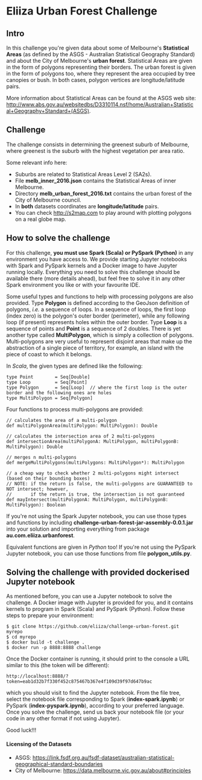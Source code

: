 # Eliiza Urban Forest Challenge

## Intro

In this challenge you're given data about some of Melbourne's **Statistical Areas** (as defined by the ASGS - Australian 
Statistical Geography Standard) and about the City of Melbourne's **urban forest**.  Statistical Areas are given in the form 
of polygons representing their borders.  The urban forest is given in the form of polygons too, where they represent 
the area occupied by tree canopies or bush.  In both cases, polygon vertices are longitude/latitude pairs.

More information about Statistical Areas can be found at the ASGS web site:
http://www.abs.gov.au/websitedbs/D3310114.nsf/home/Australian+Statistical+Geography+Standard+(ASGS).

## Challenge

The challenge consists in determining the greenest suburb of Melbourne, where greenest is the suburb with the highest 
vegetation per area ratio.

Some relevant info here:
- Suburbs are related to Statistical Areas Level 2 (SA2s).
- File **melb_inner_2016.json** contains the Statistical Areas of inner Melbourne.
- Directory **melb_urban_forest_2016.txt** contains the urban forest of the City of Melbourne council.
- In **both** datasets coordinates are **longitude/latitude** pairs.
- You can check http://s2map.com to play around with plotting polygons on a real globe map.

## How to solve the challenge

For this challenge, **you must use Spark (Scala) or PySpark (Python)** in any environment you have access to.  We provide 
starting Jupyter notebooks with Spark and PySpark kernels and a Docker image to have Jupyter running locally.  Everything you 
need to solve this challenge should be available there (more details ahead), but feel free to solve it in any other Spark 
environment you like or with your favourite IDE.

Some useful types and functions to help with processing polygons are also provided.  Type **Polygon** is defined according to 
the GeoJson definition of polygons, *i.e.* a sequence of loops.  In a sequence of loops, the first loop (index zero) is the 
polygon's outer border (perimeter), while any following loop (if present) represents holes within the outer border.  Type 
**Loop** is a sequence of points and **Point** is a sequence of 2 doubles.  There is yet another type called **MultiPolygon**, 
which is simply a collection of polygons.  Multi-polygons are very useful to represent disjoint areas that make up the 
abstraction of a single piece of territory, for example, an island with the piece of coast to which it belongs.

In *Scala*, the given types are defined like the following:

    type Point        = Seq[Double]
    type Loop         = Seq[Point]
    type Polygon      = Seq[Loop]  // where the first loop is the outer border and the following ones are holes
    type MultiPolygon = Seq[Polygon]

Four functions to process multi-polygons are provided:

    // calculates the area of a multi-polygon
    def multiPolygonArea(multiPolygon: MultiPolygon): Double

    // calculates the intersection area of 2 multi-polygons
    def intersectionArea(multiPolygonA: MultiPolygon, multiPolygonB: MultiPolygon): Double

    // merges n multi-polygons
    def mergeMultiPolygons(multiPolygons: MultiPolygon*): MultiPolygon

    // a cheap way to check whether 2 multi-polygons might intersect (based on their bounding boxes)
    // NOTE: if the return is false, the multi-polygons are GUARANTEED to NOT intersect; however,
    //       if the return is true, the intersection is not guaranteed
    def mayIntersect(multiPolygonA: MultiPolygon, multiPolygonB: MultiPolygon): Boolean

If you're not using the Spark Jupyter notebook, you can use those types and functions by including
**challenge-urban-forest-jar-assembly-0.0.1.jar** into your solution and importing everything from package 
**au.com.eliiza.urbanforest**.

Equivalent functions are given in *Python* too!  If you're not using the PySpark Jupyter notebook, you can use those functions
from file **polygon_utils.py**.

## Solving the challenge with provided dockerised Jupyter notebook

As mentioned before, you can use a Jupyter notebook to solve the challenge.  A Docker image with Jupyter is provided for you, 
and it contains kernels to program in Spark (Scala) and PySpark (Python).  Follow these steps to prepare your environment:

    $ git clone https://github.com/eliiza/challenge-urban-forest.git myrepo
    $ cd myrepo
    $ docker build -t challenge .
    $ docker run -p 8888:8888 challenge
    
Once the Docker container is running, it should print to the console a URL similar to this (the token will be different):

    http://localhost:8888/?token=eab1d32b7f330f452c875467b367e4f109d39f97d647b9ac
    
which you should visit to find the Jupyter notebook.  From the file tree, select the notebook file corresponding to Spark 
(**index-spark.ipynb**) or PySpark (**index-pyspark.ipynb**), according to your preferred language.  Once you solve the 
challenge, send us back your notebook file (or your code in any other format if not using Jupyter).

Good luck!!!

#### Licensing of the Datasets

- ASGS: https://link.fsdf.org.au/fsdf-dataset/australian-statistical-geographical-standard-boundaries
- City of Melbourne: https://data.melbourne.vic.gov.au/about#principles

